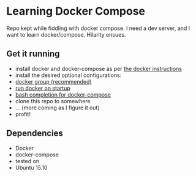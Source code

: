 # Learning Docker Compose
Repo kept while fiddling with docker compose. I need a dev server, and I want
to learn docker/compose. Hilarity ensues.

## Get it running
* install docker and docker-compose as per [the docker instructions](https://docs.docker.com/compose/install/)
 * install the desired optional configurations:
  * [docker group (recommended)](https://docs.docker.com/engine/installation/linux/ubuntulinux/#create-a-docker-group)
  * [run docker on startup](https://docs.docker.com/engine/installation/linux/ubuntulinux/#configure-docker-to-start-on-boot)
  * [bash completion for docker-compose](https://docs.docker.com/compose/completion/)
* clone this repo to somewhere
* ... (more coming as I figure it out)
* profit!

## Dependencies
* Docker
* docker-compose
* tested on
 * Ubuntu 15.10
